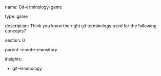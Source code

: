 name: Git-erminology-game

type: game

description: Think you know the right git terminology used for the following concepts?

section: 0

parent: remote-repository

insights:
  - git-erminology
